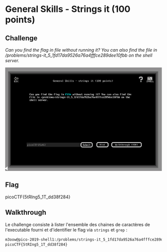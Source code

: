 
# General Skills - Strings it (100 points)

## Challenge

*Can you find the flag in file without running it? You can also find the file in /problems/strings-it_5_1fd17da9526a76a4fffce289dee10fbb on the shell server.*

![Challenge](../images/general_skills_strings_it_challenge.png)

## Flag

picoCTF{5tRIng5_1T_dd38f284}

## Walkthrough

Le challenge consiste à lister l'ensemble des chaines de caractères de l'executable fourni et d'identifier le flag via `strings` et `grep` :

```bash
m3oow@pico-2019-shell1:/problems/strings-it_5_1fd17da9526a76a4fffce289dee10fbb$ strings strings | grep -i "picoctf{"
picoCTF{5tRIng5_1T_dd38f284}
```
